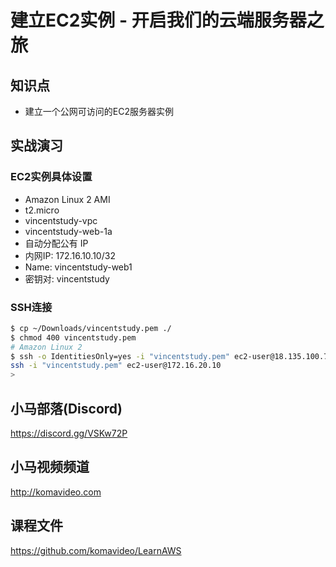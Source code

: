 建立EC2实例 - 开启我们的云端服务器之旅
=================================

## 知识点

* 建立一个公网可访问的EC2服务器实例

## 实战演习

### EC2实例具体设置

+ Amazon Linux 2 AMI
+ t2.micro
+ vincentstudy-vpc
+ vincentstudy-web-1a
+ 自动分配公有 IP
+ 内网IP: 172.16.10.10/32
+ Name: vincentstudy-web1
+ 密钥对: vincentstudy

### SSH连接

```bash
$ cp ~/Downloads/vincentstudy.pem ./
$ chmod 400 vincentstudy.pem
# Amazon Linux 2
$ ssh -o IdentitiesOnly=yes -i "vincentstudy.pem" ec2-user@18.135.100.77
ssh -i "vincentstudy.pem" ec2-user@172.16.20.10
>
```

## 小马部落(Discord)

https://discord.gg/VSKw72P

## 小马视频频道

http://komavideo.com

## 课程文件

https://github.com/komavideo/LearnAWS
